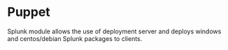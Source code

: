 Puppet
======
Splunk module allows the use of deployment server and deploys windows and centos/debian Splunk packages to clients.